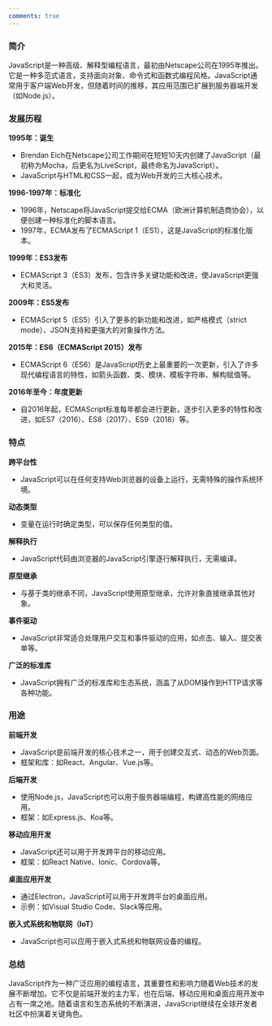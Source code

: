 ```yaml
---
comments: true
---
```


### 简介

JavaScript是一种高级、解释型编程语言，最初由Netscape公司在1995年推出。它是一种多范式语言，支持面向对象、命令式和函数式编程风格。JavaScript通常用于客户端Web开发，但随着时间的推移，其应用范围已扩展到服务器端开发（如Node.js）。

### 发展历程

**1995年：诞生**

   - Brendan Eich在Netscape公司工作期间在短短10天内创建了JavaScript（最初称为Mocha，后更名为LiveScript，最终命名为JavaScript）。
   - JavaScript与HTML和CSS一起，成为Web开发的三大核心技术。

**1996-1997年：标准化**

   - 1996年，Netscape将JavaScript提交给ECMA（欧洲计算机制造商协会），以便创建一种标准化的脚本语言。
   - 1997年，ECMA发布了ECMAScript 1（ES1），这是JavaScript的标准化版本。

**1999年：ES3发布**

   - ECMAScript 3（ES3）发布，包含许多关键功能和改进，使JavaScript更强大和灵活。

**2009年：ES5发布**

   - ECMAScript 5（ES5）引入了更多的新功能和改进，如严格模式（strict mode）、JSON支持和更强大的对象操作方法。

**2015年：ES6（ECMAScript 2015）发布**

   - ECMAScript 6（ES6）是JavaScript历史上最重要的一次更新，引入了许多现代编程语言的特性，如箭头函数、类、模块、模板字符串、解构赋值等。

**2016年至今：年度更新**

   - 自2016年起，ECMAScript标准每年都会进行更新，逐步引入更多的特性和改进，如ES7（2016）、ES8（2017）、ES9（2018）等。

### 特点

**跨平台性**

   - JavaScript可以在任何支持Web浏览器的设备上运行，无需特殊的操作系统环境。
   
**动态类型**

   - 变量在运行时确定类型，可以保存任何类型的值。
   
**解释执行**

   - JavaScript代码由浏览器的JavaScript引擎逐行解释执行，无需编译。

**原型继承**

   - 与基于类的继承不同，JavaScript使用原型继承，允许对象直接继承其他对象。

**事件驱动**

   - JavaScript非常适合处理用户交互和事件驱动的应用，如点击、输入、提交表单等。

**广泛的标准库**

   - JavaScript拥有广泛的标准库和生态系统，涵盖了从DOM操作到HTTP请求等各种功能。

### 用途

**前端开发**

   - JavaScript是前端开发的核心技术之一，用于创建交互式、动态的Web页面。
   - 框架和库：如React、Angular、Vue.js等。

**后端开发**

   - 使用Node.js，JavaScript也可以用于服务器端编程，构建高性能的网络应用。
   - 框架：如Express.js、Koa等。

**移动应用开发**

   - JavaScript还可以用于开发跨平台的移动应用。
   - 框架：如React Native、Ionic、Cordova等。

**桌面应用开发**

   - 通过Electron，JavaScript可以用于开发跨平台的桌面应用。
   - 示例：如Visual Studio Code、Slack等应用。

**嵌入式系统和物联网（IoT）**

   - JavaScript也可以应用于嵌入式系统和物联网设备的编程。

### 总结

JavaScript作为一种广泛应用的编程语言，其重要性和影响力随着Web技术的发展不断增加。它不仅是前端开发的主力军，也在后端、移动应用和桌面应用开发中占有一席之地。随着语言和生态系统的不断演进，JavaScript继续在全球开发者社区中扮演着关键角色。